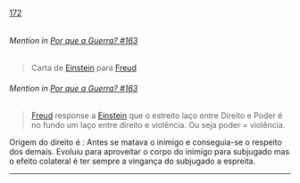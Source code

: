 [172](https://github.com/guilhermeprokisch/guilherme/issues/172) 
###### 




 ######  Mention in [Por que a Guerra? #163](Por-que-a-Guerra?-#163)  
 > Carta de [Einstein](Einstein) para [Freud](Freud)


 ######  Mention in [Por que a Guerra? #163](Por-que-a-Guerra?-#163)  
 > [Freud](Freud) response a [Einstein](Einstein) que o estreito laço entre Direito e Poder é no fundo um laço entre direito e violência. Ou seja poder = violência. 

Origem do direito é : Antes se matava o inimigo e conseguia-se o respeito dos demais. Evoluiu para aproveitar o corpo do inimigo para subjugado mas o efeito colateral é ter sempre a vingança do subjugado a espreita.

-------------------------------------------------------------------------------

